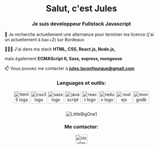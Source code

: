<h1 align="center">Salut, c'est Jules</h1>
<h3 align="center">Je suis developpeur Fullstack Javascript</h3>

👀 Je recherche actuellement une alternance pour terminer ma licence (j'ai un actuellement à bac+2) sur Bordeaux.

👨🏻‍💻 J'ai dans ma stack **HTML, CSS, React.js, Node.js,**

mais également **ECMAScript 6, Sass, express, mongoose**

📫 Vous pouvez me contacter à **jules.laconfourque@gmail.com**

<h3 align="center">Languages et outils:</h3>
<div align="center">
  <img src="https://cdn.jsdelivr.net/gh/devicons/devicon/icons/html5/html5-original.svg" height="40" width="52" alt="html5 logo"  />
  <img src="https://cdn.jsdelivr.net/gh/devicons/devicon/icons/css3/css3-original.svg" height="40" width="52" alt="css3 logo"  />
  <img src="https://cdn.jsdelivr.net/gh/devicons/devicon/icons/sass/sass-original.svg" height="40" width="52" alt="sass logo"  />
  <img src="https://cdn.jsdelivr.net/gh/devicons/devicon/icons/javascript/javascript-original.svg" height="40" width="52" alt="javascript logo"  />
  <img src="https://cdn.jsdelivr.net/gh/devicons/devicon/icons/react/react-original-wordmark.svg" height="40" width="52" alt="react logo"  />
  <img src="https://cdn.jsdelivr.net/gh/devicons/devicon/icons/redux/redux-original.svg" height="40" width="52" alt="redux logo"  />
  <img src="https://cdn.jsdelivr.net/gh/devicons/devicon/icons/nodejs/nodejs-original.svg" height="40" width="52" alt="nodejs logo"  />
  <img src="https://cdn.jsdelivr.net/gh/devicons/devicon/icons/mongodb/mongodb-original.svg" height="40" width="52" alt="mongodb logo"  />
</div>

###
<p align="center"><img align="center" src="https://github-readme-stats.vercel.app/api/top-langs?username=LittleBigOne1&show_icons=true&locale=en&layout=compact" alt="LittleBigOne1" /></p>

<h3 align="center">Me contacter:</h3>
<p align="center">
<a href="https://www.linkedin.com/in/jules-laconfourque-231377233/" target="blank"><img align="center" src="https://raw.githubusercontent.com/rahuldkjain/github-profile-readme-generator/master/src/images/icons/Social/linked-in-alt.svg" alt="nicolas decressac" height="30" width="40" /></a>

</p>
